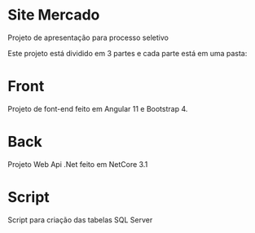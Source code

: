 # Site Mercado
Projeto de apresentação para processo seletivo

Este projeto está dividido em 3 partes e cada parte está em uma pasta:

# Front
Projeto de font-end feito em Angular 11 e Bootstrap 4.

# Back
Projeto Web Api .Net feito em NetCore 3.1

# Script
Script para criação das tabelas SQL Server
